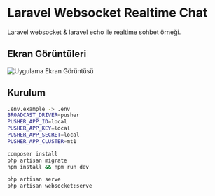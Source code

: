 
# Laravel Websocket Realtime Chat

Laravel websocket & laravel echo ile realtime sohbet örneği.


## Ekran Görüntüleri

![Uygulama Ekran Görüntüsü](https://i.ibb.co/b7VpJRk/sssssaaaa.gif)

  
## Kurulum



```bash
.env.example -> .env
BROADCAST_DRIVER=pusher
PUSHER_APP_ID=local
PUSHER_APP_KEY=local
PUSHER_APP_SECRET=local
PUSHER_APP_CLUSTER=mt1

```

```bash
composer install
php artisan migrate
npm install && npm run dev
```

```bash
php artisan serve
php artisan websocket:serve
```


  
